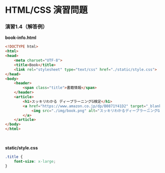# HTML/CSS 演習問題

### 演習1.4（解答例）

**book-info.html**

```html
<!DOCTYPE html>
<html>
<head>
    <meta charset="UTF-8">
    <title>Book</title>
    <link rel="stylesheet" type="text/css" href="./static/style.css">
</head>
<body>
    <header>
        <span class="title">書籍情報</span>
    </header>
    <article>
        <h1>スッキリわかる ディープラーニングG検定</h1>
        <a href="https://www.amazon.co.jp/dp/B0871Y41D2" target="_blank">
            <img src="./img/book.png" alt="スッキリわかるディープラーニングG検定">
        </a>
    </article>
</body>
</html>
```

<br>

**static/style.css**

```css
.title {
    font-size: x-large;
}
```